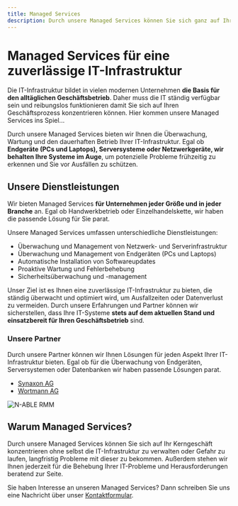 ```yaml
---
title: Managed Services
description: Durch unsere Managed Services können Sie sich ganz auf Ihren Geschäftsprozess konzentrieren, während wir uns um den Betrieb Ihrer IT-Infrastruktur kümmern.
---
```


# Managed Services für eine zuverlässige IT-Infrastruktur
Die IT-Infrastruktur bildet in vielen modernen Unternehmen **die Basis für den alltäglichen Geschäftsbetrieb**. Daher muss die IT ständig verfügbar sein und reibungslos funktionieren damit Sie sich auf Ihren Geschäftsprozess konzentrieren können. Hier kommen unsere Managed Services ins Spiel...

Durch unsere Managed Services bieten wir Ihnen die Überwachung, Wartung und den dauerhaften Betrieb Ihrer IT-Infrastruktur. Egal ob **Endgeräte (PCs und Laptops), Serversysteme oder Netzwerkgeräte, wir behalten Ihre Systeme im Auge**, um potenzielle Probleme frühzeitig zu erkennen und Sie vor Ausfällen zu schützen.

## Unsere Dienstleistungen
Wir bieten Managed Services **für Unternehmen jeder Größe und in jeder Branche** an. Egal ob Handwerkbetrieb oder Einzelhandelskette, wir haben die passende Lösung für Sie parat.

Unsere Managed Services umfassen unterschiedliche Dienstleistungen:

- Überwachung und Management von Netzwerk- und Serverinfrastruktur
- Überwachung und Management von Endgeräten (PCs und Laptops)
- Automatische Installation von Softwareupdates
- Proaktive Wartung und Fehlerbehebung
- Sicherheitsüberwachung und -management

Unser Ziel ist es Ihnen eine zuverlässige IT-Infrastruktur zu bieten, die ständig überwacht und optimiert wird, um Ausfallzeiten oder Datenverlust zu vermeiden. Durch unsere Erfahrungen und Partner können wir sicherstellen, dass Ihre IT-Systeme **stets auf dem aktuellen Stand und einsatzbereit für Ihren Geschäftsbetrieb** sind.

### Unsere Partner
Durch unsere Partner können wir Ihnen Lösungen für jeden Aspekt Ihrer IT-Infrastruktur bieten. Egal ob für die Überwachung von Endgeräten, Serversystemen oder Datenbanken wir haben passende Lösungen parat.

- [Synaxon AG](https://synaxon.de/)
- [Wortmann AG](https://www.wortmann.de/)

![N-ABLE RMM](/images/services/NABLE_RMM.png)

## Warum Managed Services?
Durch unsere Managed Services können Sie sich auf Ihr Kerngeschäft konzentrieren ohne selbst die IT-Infrastruktur zu verwalten oder Gefahr zu laufen, langfristig Probleme mit dieser zu bekommen. Außerdem stehen wir Ihnen jederzeit für die Behebung Ihrer IT-Probleme und Herausforderungen beratend zur Seite.

Sie haben Interesse an unseren Managed Services? Dann schreiben Sie uns eine Nachricht über unser [Kontaktformular](/contact).